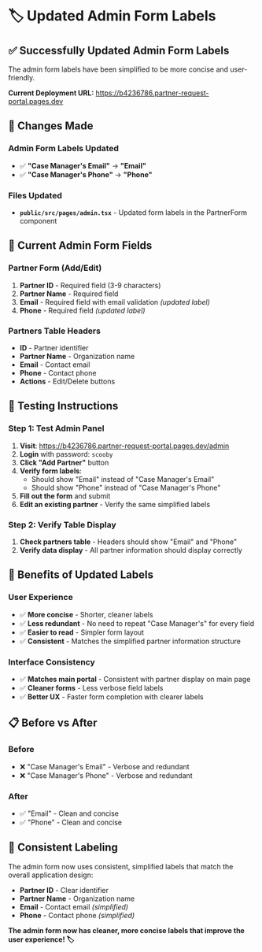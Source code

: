 # 🏷️ Updated Admin Form Labels

## ✅ **Successfully Updated Admin Form Labels**

The admin form labels have been simplified to be more concise and user-friendly.

**Current Deployment URL:** https://b4236786.partner-request-portal.pages.dev

## 🔧 **Changes Made**

### **Admin Form Labels Updated**
- ✅ **"Case Manager's Email"** → **"Email"**
- ✅ **"Case Manager's Phone"** → **"Phone"**

### **Files Updated**
- **`public/src/pages/admin.tsx`** - Updated form labels in the PartnerForm component

## 🎯 **Current Admin Form Fields**

### **Partner Form (Add/Edit)**
1. **Partner ID** - Required field (3-9 characters)
2. **Partner Name** - Required field
3. **Email** - Required field with email validation *(updated label)*
4. **Phone** - Required field *(updated label)*

### **Partners Table Headers**
- **ID** - Partner identifier
- **Partner Name** - Organization name
- **Email** - Contact email
- **Phone** - Contact phone
- **Actions** - Edit/Delete buttons

## 🧪 **Testing Instructions**

### **Step 1: Test Admin Panel**
1. **Visit**: https://b4236786.partner-request-portal.pages.dev/admin
2. **Login** with password: `scooby`
3. **Click "Add Partner"** button
4. **Verify form labels**:
   - Should show "Email" instead of "Case Manager's Email"
   - Should show "Phone" instead of "Case Manager's Phone"
5. **Fill out the form** and submit
6. **Edit an existing partner** - Verify the same simplified labels

### **Step 2: Verify Table Display**
1. **Check partners table** - Headers should show "Email" and "Phone"
2. **Verify data display** - All partner information should display correctly

## 🎉 **Benefits of Updated Labels**

### **User Experience**
- ✅ **More concise** - Shorter, cleaner labels
- ✅ **Less redundant** - No need to repeat "Case Manager's" for every field
- ✅ **Easier to read** - Simpler form layout
- ✅ **Consistent** - Matches the simplified partner information structure

### **Interface Consistency**
- ✅ **Matches main portal** - Consistent with partner display on main page
- ✅ **Cleaner forms** - Less verbose field labels
- ✅ **Better UX** - Faster form completion with clearer labels

## 📋 **Before vs After**

### **Before**
- ❌ "Case Manager's Email" - Verbose and redundant
- ❌ "Case Manager's Phone" - Verbose and redundant

### **After**
- ✅ "Email" - Clean and concise
- ✅ "Phone" - Clean and concise

## 🔄 **Consistent Labeling**

The admin form now uses consistent, simplified labels that match the overall application design:

- **Partner ID** - Clear identifier
- **Partner Name** - Organization name
- **Email** - Contact email *(simplified)*
- **Phone** - Contact phone *(simplified)*

**The admin form now has cleaner, more concise labels that improve the user experience! 🏷️**

